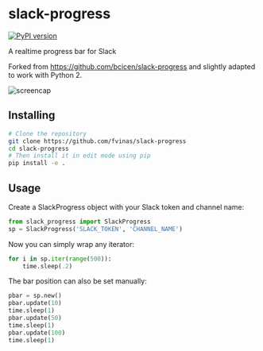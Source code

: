 # slack-progress

[![PyPI version](https://badge.fury.io/py/slack-progress.svg)](https://badge.fury.io/py/slack-progress)

A realtime progress bar for Slack

Forked from https://github.com/bcicen/slack-progress and slightly adapted to work with Python 2.

![screencap][screencap]

## Installing

```bash
# Clone the repository
git clone https://github.com/fvinas/slack-progress
cd slack-progress
# Then install it in edit mode using pip
pip install -e .
```

## Usage

Create a SlackProgress object with your Slack token and channel name:
```python
from slack_progress import SlackProgress
sp = SlackProgress('SLACK_TOKEN', 'CHANNEL_NAME')
```

Now you can simply wrap any iterator:
```python
for i in sp.iter(range(500)):
    time.sleep(.2)
```

The bar position can also be set manually:

```python
pbar = sp.new()
pbar.update(10)
time.sleep(1)
pbar.update(50)
time.sleep(1)
pbar.update(100)
time.sleep(1)
```

[screencap]: http://i.imgur.com/103z4Io.gif "slack-progress"
